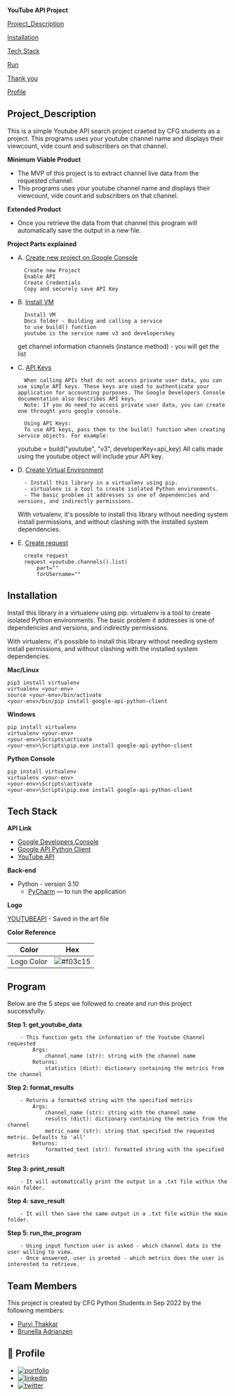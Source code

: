 **YouTube API Project**

[Project_Description](##Project_Description)

[Installation](##Installation)

[Tech Stack](##Tech-Stack)

[Run](##Run)

[Thank you](##Thank-you)

[Profile](##Profile)


## **Project_Description**

This is a simple Youtube API search project craeted by CFG students as a project. This programs uses your youtube channel name and displays their viewcount, vide count and subscribers on that channel. 

**Minimum Viable Product**
 - The MVP of this project is to extract channel live data from the requested channel. 
 - This programs uses your youtube channel name and displays their viewcount, vide count and subscribers on that channel. 

**Extended Product** 
- Once you retrieve the data from that channel this program will automatically save the output in a new file.

**Project Parts explained**

- A. [Create new project on Google Console](https://console.cloud.google.com/)

        Create new Project 
        Enable API 
        Create Credentials 
        Copy and securely save API Key

- B. [Install VM](https://github.com/googleapis/google-api-python-client)

        Install VM 
        Docs folder - Building and calling a service
        to use build() function
        youtube is the service name v3 and developerskey

    get channel information
    channels (instance method) - you will get the list

- C. [API Keys]()

        When calling APIs that do not access private user data, you can use simple API keys. These keys are used to authenticate your application for accounting purposes. The Google Developers Console documentation also describes API keys.
        Note: If you do need to access private user data, you can create one throught yoru google console. 

        Using API Keys:
        To use API keys, pass them to the build() function when creating service objects. For example:

    youtube = build("youtube", "v3", developerKey=api_key)
    All calls made using the youtube object will include your API key. 

- D. [Create Virtual Environment]()

        - Install this library in a virtualenv using pip. 
        - virtualenv is a tool to create isolated Python environments. 
        - The basic problem it addresses is one of dependencies and versions, and indirectly permissions.
    
    With virtualenv, it's possible to install this library without needing system install permissions, and without clashing with the installed system dependencies.

- E. [Create request](https://developers.google.com/youtube/v3/docs/channels/list)
        
        create request 
        request =youtube.channels().list(
            part=""
            forUSername=""

## **Installation**

Install this library in a virtualenv using pip. virtualenv is a tool to create isolated Python environments. The basic problem it addresses is one of dependencies and versions, and indirectly permissions.

With virtualenv, it's possible to install this library without needing system install permissions, and without clashing with the installed system dependencies.

**Mac/Linux**

    pip3 install virtualenv
    virtualenv <your-env>
    source <your-env>/bin/activate
    <your-env>/bin/pip install google-api-python-client

**Windows**

    pip install virtualenv
    virtualenv <your-env>
    <your-env>\Scripts\activate
    <your-env>\Scripts\pip.exe install google-api-python-client

**Python Console**

    pip install virtualenv
    virtualenv <your-env>
    <your-env>\Scripts\activate
    <your-env>\Scripts\pip.exe install google-api-python-client

## **Tech Stack**

**API Link**

- [Google Developers Console](https://console.developers.google.com/)
- [Google API Python Client](https://github.com/googleapis/google-...)
- [YouTube API](https://developers.google.com/youtube/v3)

**Back-end**

- Python - version 3.10
    - [PyCharm](https://www.jetbrains.com/pycharm/) — to run the application 

**Logo**

[YOUTUBEAPI](art.py) - Saved in the art file

**Color Reference**

| Color             | Hex                   |
| ----------------- | --------------------- |
| Logo Color        | ![#f03c15](https://via.placeholder.com/15/f03c15/f03c15.png)|

## **Program**

Below are the 5 steps we followed to create and run this project successfully. 

**Step 1: get_youtube_data**

        - This function gets the information of the Youtube Channel requested
            Args:
                channel_name (str): string with the channel name
            Returns:
                statistics (dict): dictionary containing the metrics from the channel

**Step 2: format_results**

        - Returns a formatted string with the specified metrics
            Args:
                channel_name (str): string with the channel name
                results (dict): dictionary containing the metrics from the channel
                metric_name (str): string that specified the requested metric. Defaults to 'all'
            Returns:
                formatted_text (str): formatted string with the specified metrics

**Step 3: print_result**

        - It will automatically print the output in a .txt file within the main folder. 


**Step 4: save_result**

        - It will then save the same output in a .txt file within the main folder. 


**Step 5: run_the_program**
        
        - Using input function user is asked - which channel data is the user willing to view.
        - Once answered, user is promted - which metrics does the user is interested to retrieve.


## **Team Members**

This project is created by CFG Python Students in Sep 2022 by the following members:

- [Purvi Thakkar](https://www.linkedin.com/in/thakkarpurvilondon)
- [Brunella Adrianzen](https://github.com/brunella-adrianzen)

## 🔗 **Profile**

 - [![portfolio](https://img.shields.io/badge/my_portfolio-000?style=for-the-badge&logo=ko-fi&logoColor=white)](https://github.com/ThakkarPurvi)
 - [![linkedin](https://img.shields.io/badge/linkedin-0A66C2?style=for-the-badge&logo=linkedin&logoColor=white)](https://www.linkedin.com/in/thakkarpurvilondon/)
 - [![twitter](https://img.shields.io/badge/twitter-1DA1F2?style=for-the-badge&logo=twitter&logoColor=white)](https://twitter.com/purvi41)

